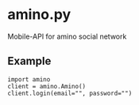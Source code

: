# amino.py
Mobile-API for amino social network

## Example
```python3
import amino
client = amino.Amino()
client.login(email="", password="")
```
